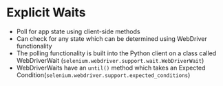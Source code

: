 # Explicit Waits

* Poll for app state using client-side methods
* Can check for any state which can be determined using WebDriver functionality
* The polling functionality is built into the Python client on a class called WebDriverWait (<code>selenium.webdriver.support.wait.WebDriverWait</code>)
* WebDriverWaits have an <code>until()</code> method which takes an Expected Condition(<code>selenium.webdriver.support.expected_conditions</code>)

